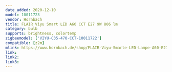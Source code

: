 ```yaml
---
date_added: 2020-12-10
model: 10011723
vendor: Hornbach
title: FLAIR Viyu Smart LED A60 CCT E27 9W 806 lm
category: bulb
supports: brightness, colortemp
zigbeemodel: ['VIYU-C35-470-CCT-10011722']
compatible: [z2m]
mlink: https://www.hornbach.de/shop/FLAIR-Viyu-Smarte-LED-Lampe-A60-E27-9W60W-806-lm-2700-6500-K-warmweiss-tageslichtweiss-Kompatibel-mit-SMART-HOME-by-hornbach/10011723/artikel.html
link: 
link2: 
link3: 
---
```

